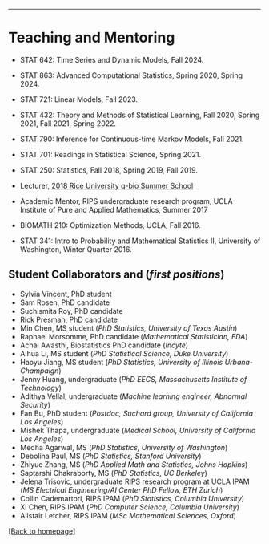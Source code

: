 ---
# [](#header-1)Teaching and Mentoring

* STAT 642: Time Series and Dynamic Models, Fall 2024.

* STAT 863: Advanced Computational Statistics, Spring 2020, Spring 2024.

* STAT 721: Linear Models, Fall 2023.

* STAT 432: Theory and Methods of Statistical Learning, Fall 2020, Spring 2021, Fall 2021, Spring 2022.

* STAT 790: Inference for Continuous-time Markov Models, Fall 2021.

* STAT 701: Readings in Statistical Science, Spring 2021.

* STAT 250: Statistics, Fall 2018, Spring 2019, Fall 2019.

* Lecturer, [2018 Rice University q-bio Summer School](http://q-bio.org/wp/qbss/2018lecturers/) 

* Academic Mentor, RIPS undergraduate research program, UCLA Institute of Pure and Applied Mathematics, Summer 2017
	
* BIOMATH 210: Optimization Methods, UCLA, Fall 2016. 

* STAT 341: Intro to Probability and Mathematical Statistics II, University of Washington, Winter Quarter 2016. 


Student Collaborators and (_first positions_)
-------
* Sylvia Vincent, PhD student
* Sam Rosen, PhD candidate
* Suchismita Roy, PhD candidate
* Rick Presman, PhD candidate
* Min Chen, MS student (_PhD Statistics, University of Texas Austin_)
* Raphael Morsomme, PhD candidate (_Mathematical Statistician, FDA_)
* Achal Awasthi, Biostatistics PhD candidate (_Incyte_)
* Aihua Li, MS student (_PhD Statistical Science, Duke University_)
* Haoyu Jiang, MS student (_PhD Statistics, University of Illinois Urbana-Champaign_)
* Jenny Huang, undergraduate (_PhD EECS, Massachusetts Institute of Technology_)
* Adithya Vellal, undergraduate (_Machine learning engineer, Abnormal Security_)
* Fan Bu, PhD student (_Postdoc, Suchard group, University of California Los Angeles_)
* Mishek Thapa, undergraduate (_Medical School, University of California Los Angeles_)
* Medha Agarwal, MS (_PhD Statistics, University of Washington_)
* Debolina Paul, MS (_PhD Statistics, Stanford University_)
* Zhiyue Zhang, MS (_PhD Applied Math and Statistics, Johns Hopkins_)
* Saptarshi Chakraborty, MS (_PhD Statistics, UC Berkeley_)
* Jelena Trisovic, undergraduate RIPS research program at UCLA IPAM (_MS Electrical Engineering/AI Center PhD Fellow, ETH Zurich_)
* Collin Cademartori, RIPS IPAM (_PhD Statistics, Columbia University_)
* Xi Chen, RIPS IPAM  (_PhD Computer Science, Columbia University_)
* Alistair Letcher, RIPS IPAM (_MSc Mathematical Sciences, Oxford_)


[ [Back to homepage] ](./)
